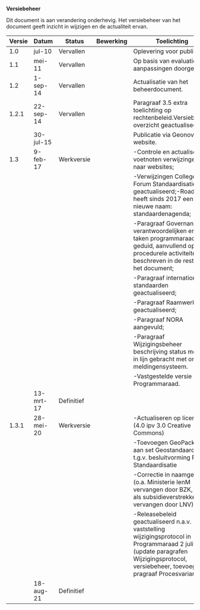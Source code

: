 **Versiebeheer**

Dit document is aan verandering onderhevig. Het versiebeheer van het document geeft inzicht in wijzigen en de actualiteit ervan.

| **Versie** | **Datum**      | **Status** | **Bewerking**                   | **Toelichting**                   |
|------------|----------------|------------|---------------------------------|-----------------------------------| 
| 1.0    | jul-10    | Vervallen  || Oplevering voor publicatie        |
| 1.1    | mei-11    | Vervallen  || Op basis van evaluatie zijn aanpassingen doorgevoerd         |
| 1.2    | 1-sep-14  | Vervallen  ||Actualisatie van het beheerdocument.   |
| 1.2.1  | 22-sep-14 | Vervallen  || Paragraaf 3.5 extra toelichting op rechtenbeleid.Versiebeheer overzicht geactualiseerd.                  |
|        | 30-jul-15 |            | |Publicatie via Geonovum website.                |
| 1.3    | 9-feb-17  | Werkversie || -Controle en actualiseren voetnoten verwijzingen naar websites;
|||||-Verwijzingen College/ Forum Standaardisatie geactualiseerd;-Roadmap heeft sinds 2017 een nieuwe naam: standaardenagenda;|
|||||-Paragraaf Governance verantwoordelijken en taken programmaraad geduid, aanvullend op de procedurele activiteiten beschreven in de rest van het document;|
|||||-Paragraaf internationale standaarden geactualiseerd;|
|||||-Paragraaf Raamwerk geactualiseerd;|
|||||-Paragraaf NORA aangevuld;|
|||||-Paragraaf Wijzigingsbeheer beschrijving status melding in lijn gebracht met ons meldingensysteem.|
|||||-Vastgestelde versie door Programmaraad. |
|        | 13-mrt-17 | Definitief ||                                          |
| 1.3.1  | 28-mei-20 | Werkversie || -Actualiseren op licentie (4.0 ipv 3.0 Creative Commons)|
|||||-Toevoegen GeoPackage aan set Geostandaarden t.g.v. besluitvorming Forum Standaardisatie|
|||||-Correctie in naamgeving (o.a. Ministerie IenM vervangen door BZK, EZ als subsidieverstrekker nu vervangen door LNV)|
|||||-Releasebeleid geactualiseerd n.a.v. vaststelling wijzigingsprotocol in Programmaraad 2 juli 2019 (update paragrafen Wijzigingsprotocol, versiebeheer, toevoeging pragraaf Procesvarianten)                 |
|        | 18-aug-21 | Definitief |